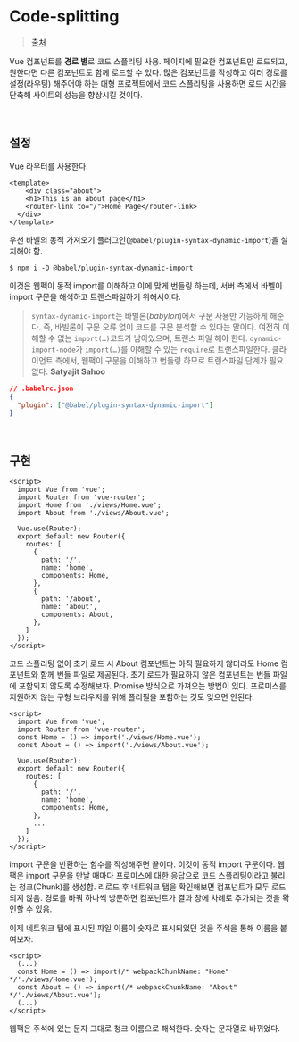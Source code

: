 # Code-splitting

> [출처](https://ui.toast.com/weekly-pick/ko_20200128)

Vue 컴포넌트를 **경로 별**로 코드 스플리팅 사용. 페이지에 필요한 컴포넌트만 로드되고, 원한다면 다른 컴포넌트도 함께 로드할 수 있다. 많은 컴포넌트를 작성하고 여러 경로를 설정(라우팅) 해주어야 하는 대형 프로젝트에서 코드 스플리팅을 사용하면 로드 시간을 단축해 사이트의 성능을 향상시킬 것이다.

<br/>

## 설정

Vue 라우터를 사용한다.

```vue
<template>
	<div class="about">
    <h1>This is an about page</h1>
    <router-link to="/">Home Page</router-link>
  </div>
</template>
```

우선 바벨의 동적 가져오기 플러그인(`@babel/plugin-syntax-dynamic-import`)을 설치해야 함.

```shell
$ npm i -D @babel/plugin-syntax-dynamic-import
```

이것은 웹펙이 동적 import를 이해하고 이에 맞게 번들링 하는데, 서버 측에서 바벨이 import 구문을 해석하고 트랜스파일하기 위해서이다.

> `syntax-dynamic-import`는 바빌론(*babylon*)에서 구문 사용만 가능하게 해준다. 즉, 바빌론이 구문 오류 없이 코드를 구문 분석할 수 있다는 말이다. 여전히 이해할 수 없는 `import(…)`코드가 남아있으며, 트랜스 파일 해야 한다. `dynamic-import-node`가 `import(…)`를 이해할 수 있는 `require`로 트랜스파일한다. 클라이언트 측에서, 웹팩이 구문을 이해하고 번들링 하므로 트랜스파일 단계가 필요 없다. **Satyajit Sahoo**

```json
// .babelrc.json
{
  "plugin": ["@babel/plugin-syntax-dynamic-import"]
}
```

<br/>

## 구현

```vue
<script>
  import Vue from 'vue';
  import Router from 'vue-router';
  import Home from './views/Home.vue';
  import About from './views/About.vue';
  
  Vue.use(Router);
  export default new Router({
    routes: [
      {
        path: '/',
        name: 'home',
        components: Home,
      },
      {
        path: '/about',
        name: 'about',
        components: About,
      },
    ]
  });
</script>
```

코드 스플리팅 없이 초기 로드 시 About 컴포넌트는 아직 필요하지 않더라도 Home 컴포넌트와 함께 번들 파일로 제공된다. 초기 로드가 필요하지 않은 컴포넌트는 번들 파일에 포함되지 않도록 수정해보자. Promise 방식으로 가져오는 방법이 있다. 프로미스를 지원하지 않는 구형 브라우저를 위해 폴리필을 포함하는 것도 잊으면 안된다.

```vue
<script>
  import Vue from 'vue';
  import Router from 'vue-router';
  const Home = () => import('./views/Home.vue');
  const About = () => import('./views/About.vue');
  
  Vue.use(Router);
  export default new Router({
    routes: [
      {
        path: '/',
        name: 'home',
        components: Home,
      },
      ...
    ]
  });
</script>
```

import 구문을 반환하는 함수를 작성해주면 끝이다. 이것이 동적 import 구문이다. 웹팩은 import 구문을 만날 때마다 프로미스에 대한 응답으로 코드 스플리팅이라고 불리는 청크(Chunk)를 생성함. 리로드 후 네트워크 탭을 확인해보면 컴포넌트가 모두 로드 되지 않음. 경로를 바꿔 하나씩 방문하면 컴포넌트가 결과 창에 차례로 추가되는 것을 확인할 수 있음.

이제 네트워크 탭에 표시된 파일 이름이 숫자로 표시되었던 것을 주석을 통해 이름을 붙여보자.

```vue
<script>
  (...)
  const Home = () => import(/* webpackChunkName: "Home" */'./views/Home.vue');
  const About = () => import(/* webpackChunkName: "About" */'./views/About.vue');
  (...)
</script>
```

웹팩은 주석에 있는 문자 그대로 청크 이름으로 해석한다. 숫자는 문자열로 바뀌었다.
